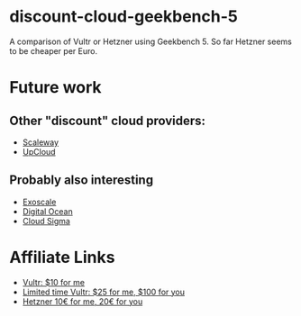 # discount-cloud-geekbench-5
A comparison of Vultr or Hetzner using Geekbench 5.
So far Hetzner seems to be cheaper per Euro.

# Future work
## Other "discount" cloud providers:
 - [Scaleway](https://www.scaleway.com/en/pricing/)
 - [UpCloud](https://upcloud.com/pricing/)
## Probably also interesting 
 - [Exoscale](https://www.exoscale.com/pricing/)
 - [Digital Ocean](https://www.digitalocean.com/pricing/)
 - [Cloud Sigma](https://www.cloudsigma.com/de/preise/)
 
# Affiliate Links
 - [Vultr: $10 for me](https://www.vultr.com/?ref=8693149)
 - [Limited time Vultr: $25 for me, $100 for you](https://www.vultr.com/?ref=8693150-6G)
 - [Hetzner 10€ for me, 20€ for you](https://hetzner.cloud/?ref=3NZXnvwdSifl)
